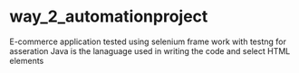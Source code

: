 # way_2_automationproject
E-commerce application tested using selenium frame work with testng for asseration
Java is the lanaguage used in writing the code and select HTML elements
